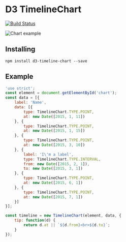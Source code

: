 # D3 TimelineChart
[![Build Status](https://travis-ci.org/commodityvectors/d3-timeline.svg?branch=master)](https://travis-ci.org/commodityvectors/d3-timeline)

![Chart example](https://raw.githubusercontent.com/commodityvectors/d3-timeline/master/usage.gif)

## Installing

`npm install d3-timeline-chart --save`

## Example

```javascript
'use strict';
const element = document.getElementById('chart');
const data = [{
    label: 'Name',
    data: [{
        type: TimelineChart.TYPE.POINT,
        at: new Date([2015, 1, 11])
    }, {
        type: TimelineChart.TYPE.POINT,
        at: new Date([2015, 1, 15])
    }, {
        type: TimelineChart.TYPE.POINT,
        at: new Date([2015, 3, 10])
    }, {
        label: 'I\'m a label',
        type: TimelineChart.TYPE.INTERVAL,
        from: new Date([2015, 2, 1]),
        to: new Date([2015, 3, 1])
    }, {
        type: TimelineChart.TYPE.POINT,
        at: new Date([2015, 6, 1])
    }, {
        type: TimelineChart.TYPE.POINT,
        at: new Date([2015, 7, 1])
    }]
}];

const timeline = new TimelineChart(element, data, {
    tip: function(d) {
        return d.at || `${d.from}<br>${d.to}`;
    }
});
```
